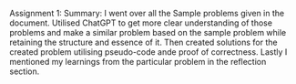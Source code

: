 Assignment 1:
Summary:
I went over all the Sample problems given in the document. Utilised ChatGPT to get more clear understanding of those problems and make a similar problem based on the sample problem while retaining the structure and essence of it. Then created solutions for the created problem utilising pseudo-code ande proof of correctness. Lastly I mentioned my learnings from the particular problem in the reflection section.